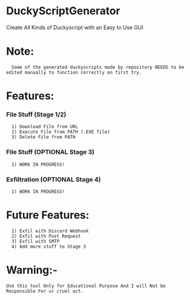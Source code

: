 # DuckyScriptGenerator
 Create All Kinds of Duckyscript with an Easy to Use GUI

# Note:
      Some of the generated duckyscripts made by repository NEEDS to be edited manually to function correctly on first try.


# Features:

### File Stuff (Stage 1/2)
      1) Download File from URL
      2) Execute File from PATH (.EXE file)
      3) Delete File from PATH

### File Stuff (OPTIONAL Stage 3)
      1) WORK IN PROGRESS!

### Exfiltration (OPTIONAL Stage 4)
      1) WORK IN PROGRESS!


# Future Features:
      1) Exfil with Discord Webhook
      2) Exfil with Post Request
      3) Exfil with SMTP
      4) Add more stuff to Stage 3

# Warning:-
    Use this tool Only for Educational Purpose And I will Not be Responsible For ur cruel act.
